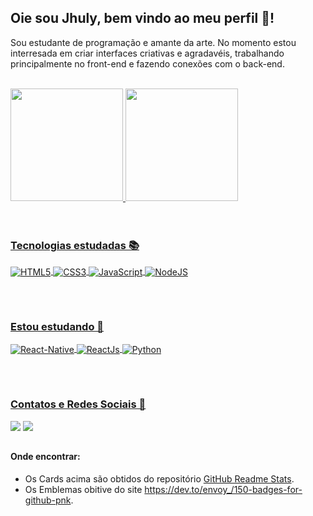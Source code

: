## Oie sou Jhuly, bem vindo ao meu perfil 🌻!
Sou estudante de programação e amante da arte. No momento estou interresada em criar interfaces criativas e agradavéis, trabalhando principalmente no front-end e fazendo conexões com o back-end.
 
 <br>
 <div>
  <a href="https://github.com/jhulyambrozini">
  <img height="180em" src="https://github-readme-stats.vercel.app/api?username=jhulyambrozini&show_icons=true&theme=tokyonight&include_all_commits=true&count_private=true"/>
  <img height="180em" src="https://github-readme-stats.vercel.app/api/top-langs/?username=jhulyambrozini&layout=compact&langs_count=7&theme=tokyonight"/>
</div>
<br>
 
 <br>
 
<div style="display: inline_block">
 <h3>Tecnologias estudadas 📚</h3>
  <img align="center" alt="HTML5" src="https://img.shields.io/badge/HTML5-E34F26?style=for-the-badge&logo=html5&logoColor=white">
  <img align="center" alt="CSS3" src="https://img.shields.io/badge/CSS3-1572B6?style=for-the-badge&logo=css3&logoColor=white">
  <img align="center" alt="JavaScript" src="https://img.shields.io/badge/JavaScript-F7DF1E?style=for-the-badge&logo=javascript&logoColor=black">
  <img align="center" alt="NodeJS" src="https://img.shields.io/badge/Node.js-43853D?style=for-the-badge&logo=node.js&logoColor=white">
</div>
 
 ##
 <br>
 <div style="display: inline_block">
 <h3>Estou estudando 🚀 </h3>
  <img align="center" alt="React-Native" src="https://img.shields.io/badge/React_Native-20232A?style=for-the-badge&logo=react&logoColor=61DAFB">
  <img align="center" alt="ReactJs" src="https://img.shields.io/badge/React-20232A?style=for-the-badge&logo=react&logoColor=61DAFB">
  <img align="center" alt="Python" src="https://img.shields.io/badge/Python-14354C?style=for-the-badge&logo=python&logoColor=white">
</div>
  
 ## 
 
 <br>
 
  <div>
  <h3>Contatos e Redes Sociais 🎡</h3>
  <a href = "mailto:jhulyambrozini@gmail.com?"><img src="https://img.shields.io/badge/Gmail-D14836?style=for-the-badge&logo=gmail&logoColor=white"></a>
  <a href="https://www.linkedin.com/in/jhuly-ambrozini-frontend" target="_blank"><img src="https://img.shields.io/badge/-LinkedIn-%230077B5?style=for-the-badge&logo=linkedin&logoColor=white" target="_blank"></a> 
</div>
  
  ##
 
 ####  Onde encontrar:
  - Os Cards acima são obtidos do repositório [GitHub Readme Stats](https://github.com/anuraghazra/github-readme-stats).
  - Os Emblemas obitive do site <https://dev.to/envoy_/150-badges-for-github-pnk>.
